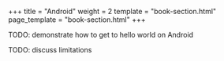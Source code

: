 +++
title = "Android"
weight = 2
template = "book-section.html"
page_template = "book-section.html"
+++

TODO: demonstrate how to get to hello world on Android

TODO: discuss limitations
